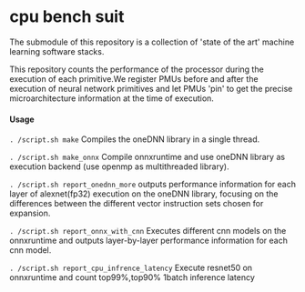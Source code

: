 # cpu bench suit

The submodule of this repository is a collection of 'state of the art' machine learning software stacks.

This repository counts the performance of the processor during the execution of each primitive.We register PMUs before and after the execution of neural network primitives and let PMUs 'pin' to get the precise microarchitecture information at the time of execution.

#### Usage

`. /script.sh make` Compiles the oneDNN library in a single thread.

`. /script.sh make_onnx` Compile onnxruntime and use oneDNN library as execution backend (use openmp as multithreaded library).

`. /script.sh report_onednn_more` outputs performance information for each layer of alexnet(fp32) execution on the oneDNN library, focusing on the differences between the different vector instruction sets chosen for expansion.

`. /script.sh report_onnx_with_cnn` Executes different cnn models on the onnxruntime and outputs layer-by-layer performance information for each cnn model.

`. /script.sh report_cpu_infrence_latency` Execute resnet50 on onnxruntime and count top99%,top90% 1batch inference latency
